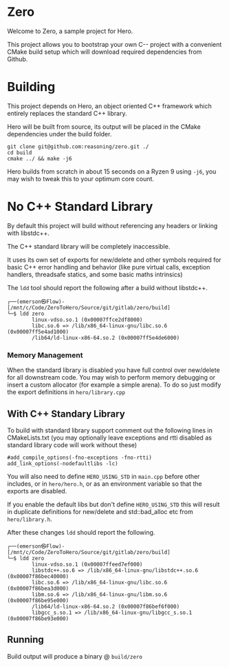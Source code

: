 # Zero

Welcome to Zero, a sample project for Hero.

This project allows you to bootstrap your own C-- project with a convenient CMake build setup which will download required dependencies from Github.

# Building

This project depends on Hero, an object oriented C++ framework which entirely replaces the standard C++ library.

Hero will be built from source, its output will be placed in the CMake dependencies under the build folder.


```
git clone git@github.com:reasoning/zero.git ./
cd build
cmake ../ && make -j6
```

Hero builds from scratch in about 15 seconds on a Ryzen 9 using `-j6`, you may wish to tweak this to your optimum core count.

# No C++ Standard Library

By default this project will build without referencing any headers or linking with libstdc++.

The C++ standard library will be completely inaccessible.

It uses its own set of exports for new/delete and other symbols required for basic C++ error handling and behavior (like pure virtual calls, exception handlers, threadsafe statics, and some basic maths intrinsics)

The `ldd` tool should report the following after a build without libstdc++.

```
┌──(emerson㉿Flow)-[/mnt/c/Code/ZeroToHero/Source/git/gitlab/zero/build]
└─$ ldd zero
        linux-vdso.so.1 (0x00007ffce2df8000)
        libc.so.6 => /lib/x86_64-linux-gnu/libc.so.6 (0x00007ff5e4ad1000)
        /lib64/ld-linux-x86-64.so.2 (0x00007ff5e4de6000)
```
### Memory Management

When the standard library is disabled you have full control over new/delete for all downstream code.  You may wish to perform memory debugging or insert a custom allocator (for example a simple arena).  To do so just modify the export definitions in `hero/library.cpp`

## With C++ Standary Library

To build with standard library support comment out the 
following lines in CMakeLists.txt (you may optionally leave
exceptions and rtti disabled as standard library code will
work without these)

```
#add_compile_options(-fno-exceptions -fno-rtti)
add_link_options(-nodefaultlibs -lc)
```

You will also need to define `HERO_USING_STD` in `main.cpp` before other includes, or in `hero/hero.h`, or as an environment variable so that the exports are disabled.

If you enable the default libs but don't define `HERO_USING_STD` this will result in duplicate definitions for new/delete and std::bad_alloc etc from `hero/library.h`.


After these changes `ldd` should report the following.

```
┌──(emerson㉿Flow)-[/mnt/c/Code/ZeroToHero/Source/git/gitlab/zero/build]
└─$ ldd zero
        linux-vdso.so.1 (0x00007ffeed7ef000)
        libstdc++.so.6 => /lib/x86_64-linux-gnu/libstdc++.so.6 (0x00007f86bec40000)
        libc.so.6 => /lib/x86_64-linux-gnu/libc.so.6 (0x00007f86bea3d000)
        libm.so.6 => /lib/x86_64-linux-gnu/libm.so.6 (0x00007f86be95e000)
        /lib64/ld-linux-x86-64.so.2 (0x00007f86bef6f000)
        libgcc_s.so.1 => /lib/x86_64-linux-gnu/libgcc_s.so.1 (0x00007f86be93e000)
```


## Running

Build output will produce a binary @ `build/zero`